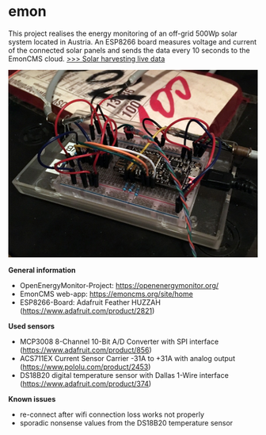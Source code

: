 # emon
This project realises the energy monitoring of an off-grid 500Wp solar system located in Austria. An ESP8266 board measures voltage and current of the connected solar panels and sends the data every 10 seconds to the EmonCMS cloud. [>>> Solar harvesting live data](https://emoncms.org/app/view?name=Solarernte&readkey=8b38e7dcc457e170a6cc96cb234fc605)

![ESP8266 on a proto board with all sensors connected](/images/IMG_7960.JPG)

**General information**
- OpenEnergyMonitor-Project: https://openenergymonitor.org/
- EmonCMS web-app: https://emoncms.org/site/home
- ESP8266-Board: Adafruit Feather HUZZAH (https://www.adafruit.com/product/2821)

**Used sensors**
- MCP3008 8-Channel 10-Bit A/D Converter with SPI interface (https://www.adafruit.com/product/856)
- ACS711EX Current Sensor Carrier -31A to +31A with analog output (https://www.pololu.com/product/2453)
- DS18B20 digital temperature sensor with Dallas 1-Wire interface (https://www.adafruit.com/product/374)

**Known issues**
- re-connect after wifi connection loss works not properly
- sporadic nonsense values from the DS18B20 temperature sensor
